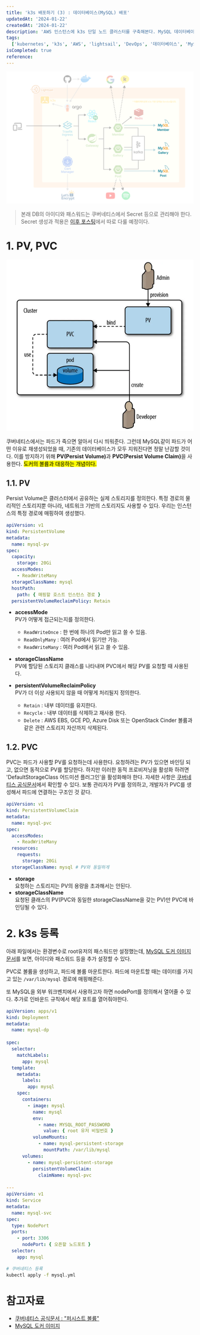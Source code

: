 ```yaml
---
title: 'k3s 배포하기 (3) : 데이터베이스(MySQL) 배포'
updatedAt: '2024-01-22'
createdAt: '2024-01-22'
description: 'AWS 인스턴스에 k3s 단일 노드 클러스터를 구축해본다. MySQL 데이터베이스를 k3s에 등록해보자'
tags:
  ['kubernetes', 'k3s', 'AWS', 'lightsail', 'DevOps', '데이터베이스', 'MySQL']
isCompleted: true
reference:
---
```


<img src="./assets/architecture-db.png" alt="프로젝트 아키텍쳐 구상도">

> 본래 DB의 아이디와 패스워드는 쿠버네티스에서 Secret 등으로 관리해야 한다. Secret 생성과 적용은 [이후 포스팅](https://byongho96.github.io/TIL/posts/DevOps/Kubernetes/k3s_7_secret/)에서 따로 다룰 예정이다.

# 1. PV, PVC

<img src="./assets/pv-pvc.png" alt="프로젝트 아키텍쳐 구상도">

쿠버네티스에서는 파드가 죽으면 알아서 다시 띄워준다. 그런데 MySQL같이 파드가 어떤 이유로 재생성되었을 때, 기존의 데이터베이스가 모두 지워진다면 정말 난감할 것이다. 이를 방지하기 위해 <b>PV(Persist Volume)</b>과 <b>PVC(Persist Volume Claim)</b>을 사용한다. <mark>도커의 볼륨과 대응하는 개념이다.</mark>

## 1.1. PV

Persist Volume은 클러스터에서 공유하는 실제 스토리지를 정의한다. 특정 경로의 물리적인 스토리지뿐 아니라, 네트워크 기반의 스토리지도 사용할 수 있다. 우리는 인스턴스의 특정 경로에 매핑하여 생성했다.

```yml
apiVersion: v1
kind: PersistentVolume
metadata:
  name: mysql-pv
spec:
  capacity:
    storage: 20Gi
  accessModes:
    - ReadWriteMany
  storageClassName: mysql
  hostPath:
    path: { 매핑할 호스트 인스턴스 경로 }
  persistentVolumeReclaimPolicy: Retain
```

- **accessMode**  
  PV가 어떻게 접근되는지를 정의한다.

  - `ReadWriteOnce` : 한 번에 하나의 Pod만 읽고 쓸 수 있음.
  - `ReadOnlyMany` : 여러 Pod에서 읽기만 가능.
  - `ReadWriteMany` : 여러 Pod에서 읽고 쓸 수 있음.

- **storageClassName**  
  PV에 할당된 스토리지 클래스를 나타내며 PVC에서 해당 PV를 요청할 때 사용된다.

- **persistentVolumeReclaimPolicy**  
  PV가 더 이상 사용되지 않을 때 어떻게 처리될지 정의한다.

  - `Retain` : 내부 데이터를 유지한다.
  - `Recycle` : 내부 데이터를 삭제하고 재사용 한다.
  - `Delete` : AWS EBS, GCE PD, Azure Disk 또는 OpenStack Cinder 볼륨과 같은 관련 스토리지 자산까지 삭제된다.

## 1.2. PVC

PVC는 파드가 사용할 PV를 요청하는데 사용한다. 요청하려는 PV가 있으면 바인딩 되고, 없으면 동적으로 PV를 할당한다. 하지만 이러한 동적 프로비저닝을 활성화 하려면 'DefaultStorageClass 어드미션 플러그인'을 활성화해야 한다. 자세한 사항은 [쿠버네티스 공식문서](https://kubernetes.io/ko/docs/concepts/storage/persistent-volumes/#%ED%81%B4%EB%9E%98%EC%8A%A4-1)에서 확인할 수 있다. 보통 관리자가 PV를 정의하고, 개발자가 PVC를 생성해서 파드에 연결하는 구조인 것 같다.

```yml
apiVersion: v1
kind: PersistentVolumeClaim
metadata:
  name: mysql-pvc
spec:
  accessModes:
    - ReadWriteMany
  resources:
    requests:
      storage: 20Gi
  storageClassName: mysql # PV와 동일하게
```

- **storage**  
  요청하는 스토리지는 PV의 용량을 초과해서는 안된다.
- **storageClassName**  
  요청된 클래스의 PV(PVC와 동일한 storageClassName을 갖는 PV)만 PVC에 바인딩될 수 있다.

# 2. k3s 등록

아래 파일에서는 환경변수로 root유저의 패스워드만 설정했는데, [MySQL 도커 이미지 문서](https://hub.docker.com/_/mysql)를 보면, 아이디와 패스워드 등을 추가 설정할 수 있다.

PVC로 볼륨을 생성하고, 파드에 볼륨 마운트한다. 파드에 마운트할 때는 데이터를 가지고 있는 `/var/lib/mysql` 경로에 매핑해준다.

또 MySQL을 외부 워크벤치에서 사용하고자 하면 nodePort를 정의해서 열어줄 수 있다. 추가로 인바운드 규칙에서 해당 포트를 열어줘야한다.

```yml
apiVersion: apps/v1
kind: Deployment
metadata:
  name: mysql-dp

spec:
  selector:
    matchLabels:
      app: mysql
  template:
    metadata:
      labels:
        app: mysql
    spec:
      containers:
        - image: mysql
          name: mysql
          env:
            - name: MYSQL_ROOT_PASSWORD
              value: { root 유저 비밀번호 }
          volumeMounts:
            - name: mysql-persistent-storage
              mountPath: /var/lib/mysql
      volumes:
        - name: mysql-persistent-storage
          persistentVolumeClaim:
            claimName: mysql-pvc

---
apiVersion: v1
kind: Service
metadata:
  name: mysql-svc
spec:
  type: NodePort
  ports:
    - port: 3306
      nodePort: { 오픈할 노드포트 }
  selector:
    app: mysql
```

```bash
# 쿠버네티스 등록
kubectl apply -f mysql.yml
```

# 참고자료

- [쿠버네티스 공식문서 : "퍼시스트 볼륨"](https://kubernetes.io/ko/docs/concepts/storage/persistent-volumes/)
- [MySQL 도커 이미지](https://kubernetes.io/ko/docs/concepts/storage/persistent-volumes/)
